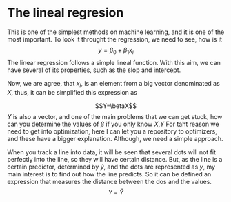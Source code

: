 # The lineal regresion
This is one of the simplest methods on machine learning, and it is one of the most important. To look it throught the regression, we need to see, how is it
$$y=\beta_0+\beta_1x_i$$
The linear regression follows a simple lineal function. With this aim, we can have several of its properties, such as the slop and intercept.

Now, we are agree, that $x_i$, is an element from a big vector denominated as *$X$*, thus, it can be simplified this expression as 

$$Y=\betaX$$
$Y$ is also a vector, and one of the main problems that we can get stuck, how can you determine the values of $\beta$ if you only know $X$,$Y$
For taht reason we need to get into optimization, here I can let you a repository to optimizers, and these have a bigger explanation. Although, we need a simple approach.

When you track a line into data, it will be seen that several dots will not fit perfectly into the line, so they will have certain distance. But, as the line is a certain predictor, determined by $\hat{y}$, and the dots are represented as $y$, my main interest is to find out how the line predicts. So it can be defined an expression that measures the distance between the dos and the values.
$$Y-\hat{Y}$$
